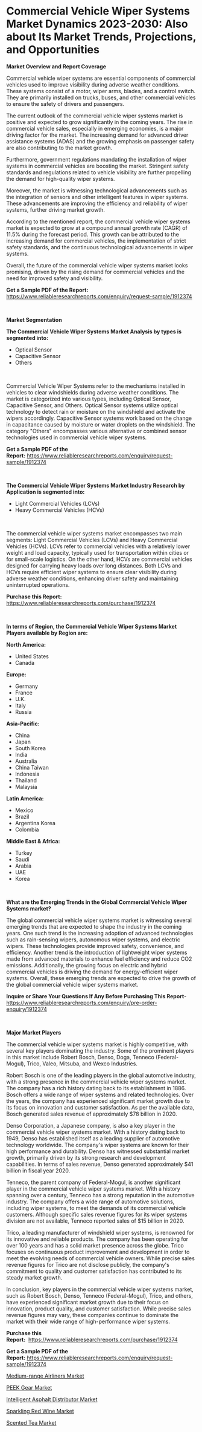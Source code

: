 <p><h1>Commercial Vehicle Wiper Systems Market Dynamics 2023-2030: Also about Its Market Trends, Projections, and Opportunities</h1></p><p><strong>Market Overview and Report Coverage</strong></p>
<p><p>Commercial vehicle wiper systems are essential components of commercial vehicles used to improve visibility during adverse weather conditions. These systems consist of a motor, wiper arms, blades, and a control switch. They are primarily installed on trucks, buses, and other commercial vehicles to ensure the safety of drivers and passengers.</p><p>The current outlook of the commercial vehicle wiper systems market is positive and expected to grow significantly in the coming years. The rise in commercial vehicle sales, especially in emerging economies, is a major driving factor for the market. The increasing demand for advanced driver assistance systems (ADAS) and the growing emphasis on passenger safety are also contributing to the market growth.</p><p>Furthermore, government regulations mandating the installation of wiper systems in commercial vehicles are boosting the market. Stringent safety standards and regulations related to vehicle visibility are further propelling the demand for high-quality wiper systems.</p><p>Moreover, the market is witnessing technological advancements such as the integration of sensors and other intelligent features in wiper systems. These advancements are improving the efficiency and reliability of wiper systems, further driving market growth.</p><p>According to the mentioned report, the commercial vehicle wiper systems market is expected to grow at a compound annual growth rate (CAGR) of 11.5% during the forecast period. This growth can be attributed to the increasing demand for commercial vehicles, the implementation of strict safety standards, and the continuous technological advancements in wiper systems.</p><p>Overall, the future of the commercial vehicle wiper systems market looks promising, driven by the rising demand for commercial vehicles and the need for improved safety and visibility.</p></p>
<p><strong>Get a Sample PDF of the Report:</strong> <a href="https://www.reliableresearchreports.com/enquiry/request-sample/1912374">https://www.reliableresearchreports.com/enquiry/request-sample/1912374</a></p>
<p>&nbsp;</p>
<p><strong>Market Segmentation</strong></p>
<p><strong>The Commercial Vehicle Wiper Systems Market Analysis by types is segmented into:</strong></p>
<p><ul><li>Optical Sensor</li><li>Capacitive Sensor</li><li>Others</li></ul></p>
<p>&nbsp;</p>
<p><p>Commercial Vehicle Wiper Systems refer to the mechanisms installed in vehicles to clear windshields during adverse weather conditions. The market is categorized into various types, including Optical Sensor, Capacitive Sensor, and Others. Optical Sensor systems utilize optical technology to detect rain or moisture on the windshield and activate the wipers accordingly. Capacitive Sensor systems work based on the change in capacitance caused by moisture or water droplets on the windshield. The category "Others" encompasses various alternative or combined sensor technologies used in commercial vehicle wiper systems.</p></p>
<p><strong>Get a Sample PDF of the Report:</strong>&nbsp;<a href="https://www.reliableresearchreports.com/enquiry/request-sample/1912374">https://www.reliableresearchreports.com/enquiry/request-sample/1912374</a></p>
<p>&nbsp;</p>
<p><strong>The Commercial Vehicle Wiper Systems Market Industry Research by Application is segmented into:</strong></p>
<p><ul><li>Light Commercial Vehicles (LCVs)</li><li>Heavy Commercial Vehicles (HCVs)</li></ul></p>
<p>&nbsp;</p>
<p><p>The commercial vehicle wiper systems market encompasses two main segments: Light Commercial Vehicles (LCVs) and Heavy Commercial Vehicles (HCVs). LCVs refer to commercial vehicles with a relatively lower weight and load capacity, typically used for transportation within cities or for small-scale logistics. On the other hand, HCVs are commercial vehicles designed for carrying heavy loads over long distances. Both LCVs and HCVs require efficient wiper systems to ensure clear visibility during adverse weather conditions, enhancing driver safety and maintaining uninterrupted operations.</p></p>
<p><strong>Purchase this Report:</strong>&nbsp; <a href="https://www.reliableresearchreports.com/purchase/1912374">https://www.reliableresearchreports.com/purchase/1912374</a></p>
<p>&nbsp;</p>
<p><strong>In terms of Region, the Commercial Vehicle Wiper Systems Market Players available by Region are:</strong></p>
<p>
    <p> <strong> North America: </strong>
        <ul>
            <li>United States</li>
            <li>Canada</li>
        </ul>
        </p> 
    <p> <strong> Europe: </strong>
        <ul>
            <li>Germany</li>
            <li>France</li>
            <li>U.K.</li>
            <li>Italy</li>
            <li>Russia</li>
        </ul>
        </p> 
    <p> <strong> Asia-Pacific: </strong>
        <ul>
            <li>China</li>
            <li>Japan</li>
            <li>South Korea</li>
            <li>India</li>
            <li>Australia</li>
            <li>China Taiwan</li>
            <li>Indonesia</li>
            <li>Thailand</li>
            <li>Malaysia</li>
        </ul>
        </p> 
    <p> <strong> Latin America: </strong>
        <ul>
            <li>Mexico</li>
            <li>Brazil</li>
            <li>Argentina Korea</li>
            <li>Colombia</li>
        </ul>
        </p> 
    <p> <strong> Middle East & Africa: </strong>
        <ul>
            <li>Turkey</li>
            <li>Saudi</li>
            <li>Arabia</li>
            <li>UAE</li>
            <li>Korea</li>
        </ul>
    </p>
    </p>
<p>&nbsp;</p>
<p><strong>What are the Emerging Trends in the Global Commercial Vehicle Wiper Systems market?</strong></p>
<p><p>The global commercial vehicle wiper systems market is witnessing several emerging trends that are expected to shape the industry in the coming years. One such trend is the increasing adoption of advanced technologies such as rain-sensing wipers, autonomous wiper systems, and electric wipers. These technologies provide improved safety, convenience, and efficiency. Another trend is the introduction of lightweight wiper systems made from advanced materials to enhance fuel efficiency and reduce CO2 emissions. Additionally, the growing focus on electric and hybrid commercial vehicles is driving the demand for energy-efficient wiper systems. Overall, these emerging trends are expected to drive the growth of the global commercial vehicle wiper systems market.</p></p>
<p><strong>Inquire or Share Your Questions If Any Before Purchasing This Report</strong>- <a href="https://www.reliableresearchreports.com/enquiry/pre-order-enquiry/1912374">https://www.reliableresearchreports.com/enquiry/pre-order-enquiry/1912374</a></p>
<p>&nbsp;</p>
<p><strong>Major Market Players</strong></p>
<p><p>The commercial vehicle wiper systems market is highly competitive, with several key players dominating the industry. Some of the prominent players in this market include Robert Bosch, Denso, Doga, Tenneco (Federal-Mogul), Trico, Valeo, Mitsuba, and Wexco Industries.</p><p>Robert Bosch is one of the leading players in the global automotive industry, with a strong presence in the commercial vehicle wiper systems market. The company has a rich history dating back to its establishment in 1886. Bosch offers a wide range of wiper systems and related technologies. Over the years, the company has experienced significant market growth due to its focus on innovation and customer satisfaction. As per the available data, Bosch generated sales revenue of approximately $78 billion in 2020.</p><p>Denso Corporation, a Japanese company, is also a key player in the commercial vehicle wiper systems market. With a history dating back to 1949, Denso has established itself as a leading supplier of automotive technology worldwide. The company's wiper systems are known for their high performance and durability. Denso has witnessed substantial market growth, primarily driven by its strong research and development capabilities. In terms of sales revenue, Denso generated approximately $41 billion in fiscal year 2020.</p><p>Tenneco, the parent company of Federal-Mogul, is another significant player in the commercial vehicle wiper systems market. With a history spanning over a century, Tenneco has a strong reputation in the automotive industry. The company offers a wide range of automotive solutions, including wiper systems, to meet the demands of its commercial vehicle customers. Although specific sales revenue figures for its wiper systems division are not available, Tenneco reported sales of $15 billion in 2020.</p><p>Trico, a leading manufacturer of windshield wiper systems, is renowned for its innovative and reliable products. The company has been operating for over 100 years and has a solid market presence across the globe. Trico focuses on continuous product improvement and development in order to meet the evolving needs of commercial vehicle owners. While precise sales revenue figures for Trico are not disclose publicly, the company's commitment to quality and customer satisfaction has contributed to its steady market growth.</p><p>In conclusion, key players in the commercial vehicle wiper systems market, such as Robert Bosch, Denso, Tenneco (Federal-Mogul), Trico, and others, have experienced significant market growth due to their focus on innovation, product quality, and customer satisfaction. While precise sales revenue figures may vary, these companies continue to dominate the market with their wide range of high-performance wiper systems.</p></p>
<p><strong>Purchase this Report:</strong>&nbsp;&nbsp;<a href="https://www.reliableresearchreports.com/purchase/1912374">https://www.reliableresearchreports.com/purchase/1912374</a></p>
<p></p>
<p><strong>Get a Sample PDF of the Report:</strong>&nbsp;<a href="https://www.reliableresearchreports.com/enquiry/request-sample/1912374">https://www.reliableresearchreports.com/enquiry/request-sample/1912374</a></p>
<p><p><a href="https://github.com/prosalinda88/Market-Research-Report-List-1/blob/main/medium-range-airliners-market.md">Medium-range Airliners Market</a></p><p><a href="https://www.linkedin.com/pulse/peek-gear-market-size-share-amp-trends-analysis-report-application-ercae/">PEEK Gear Market</a></p><p><a href="https://www.linkedin.com/pulse/intelligent-asphalt-distributor-market-size-share-global-4hxge/">Intelligent Asphalt Distributor Market</a></p><p><a href="https://medium.com/@ziansann43365/sparkling-red-wine-market-research-report-its-history-and-forecast-2023-to-2030-ab525c7d6dde">Sparkling Red Wine Market</a></p><p><a href="https://medium.com/@wadeodinnn745/scented-tea-market-competitive-analysis-market-trends-and-forecast-to-2030-5ddcf04abcc3">Scented Tea Market</a></p></p>